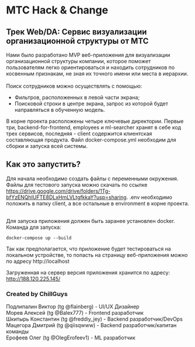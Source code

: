 # МТС Hack & Change
## Трек Web/DA: Сервис визуализации организационной структуры от МТС

Нами было разработано MVP веб-приложения для визуализации организационной структуры компании, которое поможет пользователям легко ориентироваться и находить сотрудников по косвенным признакам, не зная их точного имени или места в иерархии.<br></br>
Поиск сотрудников можно осуществлять с помощью:
 - Фильтров, расположенных в левой части экрана;
 - Поисковой строки в центре экрана, запрос из которой будет направляться в обученную модель.

В корне проекта расположены четыре ключевые директории. Первые три, backend-for-frontend, employees и ml-searcher хранят в себе код трех сервисов, последняя - client содержится клиентская составляющая продукта.
Файл docker-compose.yml необходим для сборки и запуска всей системы.

## Как это запустить?
Для начала необходимо создать файлы с переменными окружения. Файлы для тестового запуска можно скачать по ссылке https://drive.google.com/drive/folders/1Tg-bfYzENQhIUFTE8DLxHmLVLtgfkkaY?usp=sharing.
.env необходимо положить в папку client, а все остальные в environment в корне проекта. <br></br>

Для запуска приложения должен быть заранее установлен docker. Команда для запуска: 
```
docker-compose up --build
```
Так как предполагается, что приложение будет тестироваться на локальном устройстве, то попасть на страницу веб-приложения можно по адресу http://localhost


Загруженная на сервер версия приложения хранится по адресу: http://188.120.225.145/


### Created by ChillGuys
Подлипалин Виктор (tg @flainberg) - UI/UX Дизайнер <br>
Морев Алексей (tg @Balex777) - Frontend разработчик <br>
Шкитырь Константин (tg @freddiy_jey) - Backend разработчик/DevOps <br>
Мацегора Дмитрий (tg @qiisqwww) - Backend разработчик/капитан команды <br>
Ерофеев Олег (tg @OlegErofeev1) - ML разработчик <br>
